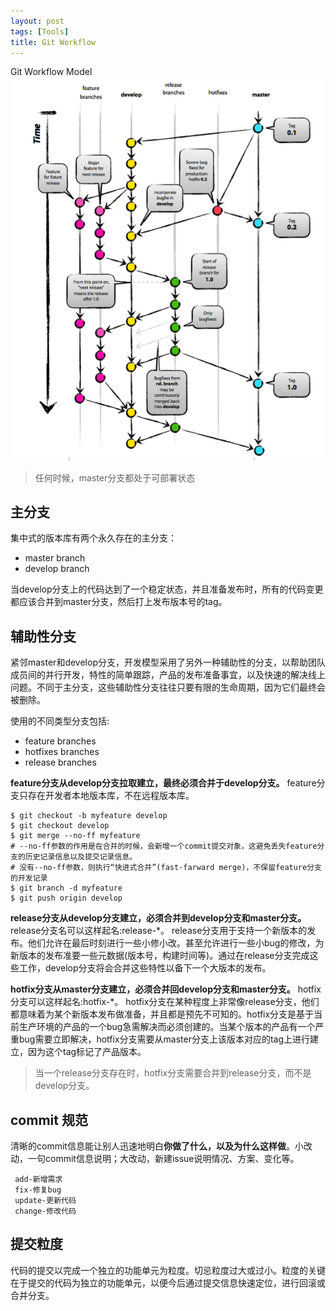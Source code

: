 ```yaml
---
layout: post
tags: [Tools]
title: Git Workflow
---
```


Git Workflow Model
![workflow](/assets/blog/20150829_git_workflow.png)

> 任何时候，master分支都处于可部署状态


## 主分支
集中式的版本库有两个永久存在的主分支：

+ master branch
+ develop branch

当develop分支上的代码达到了一个稳定状态，并且准备发布时，所有的代码变更都应该合并到master分支，然后打上发布版本号的tag。


## 辅助性分支
紧邻master和develop分支，开发模型采用了另外一种辅助性的分支，以帮助团队成员间的并行开发，特性的简单跟踪，产品的发布准备事宜，以及快速的解决线上问题。不同于主分支，这些辅助性分支往往只要有限的生命周期，因为它们最终会被删除。

使用的不同类型分支包括:

+ feature branches
+ hotfixes branches
+ release branches

**feature分支从develop分支拉取建立，最终必须合并于develop分支。** feature分支只存在开发者本地版本库，不在远程版本库。

    $ git checkout -b myfeature develop
    $ git checkout develop
    $ git merge --no-ff myfeature
    # --no-ff参数的作用是在合并的时候，会新增一个commit提交对象，这避免丢失feature分支的历史记录信息以及提交记录信息。
    # 没有--no-ff参数，则执行“快进式合并”(fast-farward merge)，不保留feature分支的开发记录
    $ git branch -d myfeature
    $ git push origin develop

**release分支从develop分支建立，必须合并到develop分支和master分支。** release分支名可以这样起名:release-*。
release分支用于支持一个新版本的发布。他们允许在最后时刻进行一些小修小改。甚至允许进行一些小bug的修改，为新版本的发布准要一些元数据(版本号，构建时间等)。通过在release分支完成这些工作，develop分支将会合并这些特性以备下一个大版本的发布。

**hotfix分支从master分支建立，必须合并回develop分支和master分支。** hotfix分支可以这样起名:hotfix-*。
hotfix分支在某种程度上非常像release分支，他们都意味着为某个新版本发布做准备，并且都是预先不可知的。hotfix分支是基于当前生产环境的产品的一个bug急需解决而必须创建的。当某个版本的产品有一个严重bug需要立即解决，hotfix分支需要从master分支上该版本对应的tag上进行建立，因为这个tag标记了产品版本。

> 当一个release分支存在时，hotfix分支需要合并到release分支，而不是develop分支。


## commit 规范
清晰的commit信息能让别人迅速地明白**你做了什么，以及为什么这样做**。小改动，一句commit信息说明；大改动，新建issue说明情况、方案、变化等。

     add-新增需求
     fix-修复bug
     update-更新代码
     change-修改代码


## 提交粒度
代码的提交以完成一个独立的功能单元为粒度。切忌粒度过大或过小。粒度的关键在于提交的代码为独立的功能单元，以便今后通过提交信息快速定位，进行回滚或合并分支。

